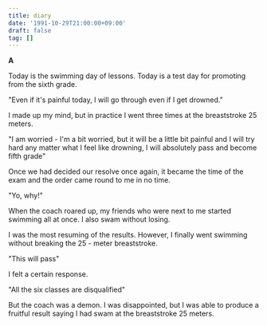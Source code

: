```yaml
---
title: diary
date: '1991-10-29T21:00:00+09:00'
draft: false
tag: []
---
```


**A**

Today is the swimming day of lessons. Today is a test day for promoting from the sixth grade.

"Even if it's painful today, I will go through even if I get drowned."

I made up my mind, but in practice I went three times at the breaststroke 25 meters.

"I am worried - I'm a bit worried, but it will be a little bit painful and I will try hard any matter what I feel like drowning, I will absolutely pass and become fifth grade"

Once we had decided our resolve once again, it became the time of the exam and the order came round to me in no time.

"Yo, why!"

When the coach roared up, my friends who were next to me started swimming all at once. I also swam without losing.

I was the most resuming of the results. However, I finally went swimming without breaking the 25 - meter breaststroke.

"This will pass"

I felt a certain response.

"All the six classes are disqualified"

But the coach was a demon. I was disappointed, but I was able to produce a fruitful result saying I had swam at the breaststroke 25 meters.